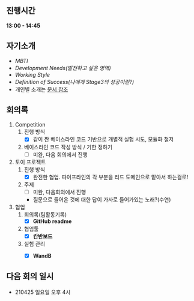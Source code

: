 
## 진행시간

**13:00 - 14:45**

## 자기소개

* _MBTI_
* _Development Needs(발전하고 싶은 영역)_
* _Working Style_
* _Definition of Success(나에게 Stage3의 성공이란?)_
* 개인별 소개는 [문서 참조](https://github.com/VumBleBot/Group-Activity/tree/main/documents/introduce)

## 회의록 

1. Competition
    1. 진행 방식
        * [x] 같이 짠 베이스라인 코드 기반으로 개별적 실험 시도, 모듈화 철저
    2. 베이스라인 코드 작성 방식 / 기한 정하기
        * [ ] 미완, 다음 회의에서 진행
2. 토이 프로젝트
    1. 진행 방식 
        * [x] 완전한 협업. 파이프라인의 각 부분을 리드 도메인으로 맡아서 하는걸로!
    2. 주제
        * [ ] 미완, 다음회의에서 진행
        * 질문으로 들어온 것에 대한 답이 가사로 들어가있는 노래?(수연)
3. 협업
    1. 회의록(팀활동기록)
        * [x] **GitHub readme**
    2. 협업툴
        * [x] **칸반보드**
    3. 실험 관리
        * [x] **WandB**


## 다음 회의 일시
* 210425 일요일 오후 4시